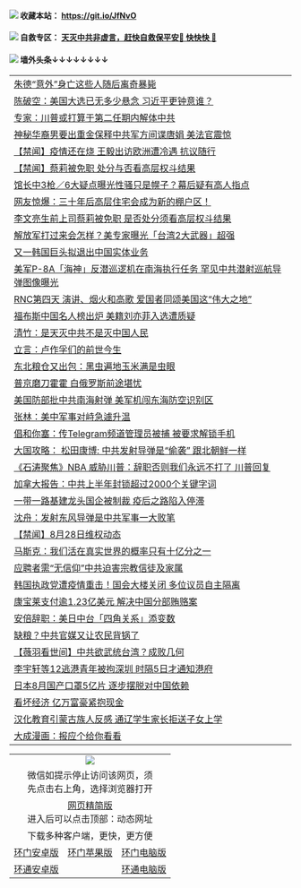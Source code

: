  #### <img src="https://img.icons8.com/color/48/000000/check-all.png"/> 收藏本站： https://git.io/JfNvO 

 #### <img src="https://img.icons8.com/color/48/000000/check-all.png"/> 自救专区： [天灭中共非虚言，赶快自救保平安🍎 快快快 📩](https://github.com/pwgy/td/blob/master/README.md)

 #### <img src="https://img.icons8.com/color/48/000000/check-all.png"/> 墙外头条↓↓↓↓↓↓↓↓ 
<table>  
<tr><td colspan="2" align="left"><a href="https://dwkts8awlbkd7.cloudfront.net/?name=c1217624&key=jdhvxawhshihitwk&from=gy1">朱德“意外”身亡这些人随后离奇暴毙</a></td></tr>
<tr><td colspan="2" align="left"><a href="https://dwkts8awlbkd7.cloudfront.net/?name=c1217634&key=jdhvxawhshihitwk&from=gy1">陈破空：美国大选已无多少悬念 习近平更钟意谁？</a></td></tr>
<tr><td colspan="2" align="left"><a href="https://dwkts8awlbkd7.cloudfront.net/?name=c1217620&key=jdhvxawhshihitwk&from=gy1">专家：川普或打算于第二任期内解体中共</a></td></tr>
<tr><td colspan="2" align="left"><a href="https://dwkts8awlbkd7.cloudfront.net/?name=c1217623&key=jdhvxawhshihitwk&from=gy1">神秘华裔男要出重金保释中共军方间谍唐娟 美法官震惊</a></td></tr>
<tr><td colspan="2" align="left"><a href="https://dwkts8awlbkd7.cloudfront.net/?name=c1217608&key=jdhvxawhshihitwk&from=gy1">【禁闻】疫情还在烧 王毅出访欧洲遭冷遇 抗议随行</a></td></tr>
<tr><td colspan="2" align="left"><a href="https://dwkts8awlbkd7.cloudfront.net/?name=c1217632&key=jdhvxawhshihitwk&from=gy1">【禁闻】蔡莉被免职 处分与否看高层权斗结果</a></td></tr>
<tr><td colspan="2" align="left"><a href="https://dwkts8awlbkd7.cloudfront.net/?name=c1217621&key=jdhvxawhshihitwk&from=gy1">馆长中3枪／6大疑点曝光性骚只是幌子？幕后疑有高人指点</a></td></tr>
<tr><td colspan="2" align="left"><a href="https://dwkts8awlbkd7.cloudfront.net/?name=c1217586&key=jdhvxawhshihitwk&from=gy1">网友惊爆：三十年后高层住宅会成为新的棚户区！</a></td></tr>
<tr><td colspan="2" align="left"><a href="https://dwkts8awlbkd7.cloudfront.net/?name=c1217601&key=jdhvxawhshihitwk&from=gy1">李文亮生前上司蔡莉被免职 是否处分须看高层权斗结果</a></td></tr>
<tr><td colspan="2" align="left"><a href="https://dwkts8awlbkd7.cloudfront.net/?name=c1217622&key=jdhvxawhshihitwk&from=gy1">解放军打过来会怎样？美专家曝光「台湾2大武器」超强</a></td></tr>
<tr><td colspan="2" align="left"><a href="https://dwkts8awlbkd7.cloudfront.net/?name=c1217619&key=jdhvxawhshihitwk&from=gy1">又一韩国巨头拟退出中国实体业务</a></td></tr>
<tr><td colspan="2" align="left"><a href="https://dwkts8awlbkd7.cloudfront.net/?name=c1217600&key=jdhvxawhshihitwk&from=gy1">美军P-8A「海神」反潜巡逻机在南海执行任务 罕见中共潜射巡航导弹图像曝光</a></td></tr>
<tr><td colspan="2" align="left"><a href="https://dwkts8awlbkd7.cloudfront.net/?name=c1217604&key=jdhvxawhshihitwk&from=gy1">RNC第四天 演讲、烟火和高歌 爱国者同颂美国这“伟大之地”</a></td></tr>
<tr><td colspan="2" align="left"><a href="https://dwkts8awlbkd7.cloudfront.net/?name=c1217628&key=jdhvxawhshihitwk&from=gy1">福布斯中国名人榜出炉 美籍刘亦菲入选遭质疑</a></td></tr>
<tr><td colspan="2" align="left"><a href="https://dwkts8awlbkd7.cloudfront.net/?name=c1217548&key=jdhvxawhshihitwk&from=gy1">清竹：是天灭中共不是灭中国人民</a></td></tr>
<tr><td colspan="2" align="left"><a href="https://dwkts8awlbkd7.cloudfront.net/?name=c1217557&key=jdhvxawhshihitwk&from=gy1">立言：卢作孚们的前世今生</a></td></tr>
<tr><td colspan="2" align="left"><a href="https://dwkts8awlbkd7.cloudfront.net/?name=c1217633&key=jdhvxawhshihitwk&from=gy1">东北粮仓又出包：黑虫遍地玉米满是虫眼</a></td></tr>
<tr><td colspan="2" align="left"><a href="https://dwkts8awlbkd7.cloudfront.net/?name=c1217559&key=jdhvxawhshihitwk&from=gy1">普京磨刀霍霍 白俄罗斯前途堪忧</a></td></tr>
<tr><td colspan="2" align="left"><a href="https://dwkts8awlbkd7.cloudfront.net/?name=c1217572&key=jdhvxawhshihitwk&from=gy1">美国防部批中共南海射弹 美军机闯东海防空识别区</a></td></tr>
<tr><td colspan="2" align="left"><a href="https://dwkts8awlbkd7.cloudfront.net/?name=c1217556&key=jdhvxawhshihitwk&from=gy1">张林：美中军事对峙急遽升温</a></td></tr>
<tr><td colspan="2" align="left"><a href="https://dwkts8awlbkd7.cloudfront.net/?name=c1217599&key=jdhvxawhshihitwk&from=gy1">倡和你塞：传Telegram频道管理员被捕 被要求解锁手机</a></td></tr>
<tr><td colspan="2" align="left"><a href="https://dwkts8awlbkd7.cloudfront.net/?name=c1217566&key=jdhvxawhshihitwk&from=gy1">大国攻略： 松田康博: 中共发射导弹是“偷袭” 跟北朝鲜一样</a></td></tr>
<tr><td colspan="2" align="left"><a href="https://dwkts8awlbkd7.cloudfront.net/?name=c1217563&key=jdhvxawhshihitwk&from=gy1">《石涛聚焦》NBA 威胁川普：辞职否则我们永远不打了 川普回复</a></td></tr>
<tr><td colspan="2" align="left"><a href="https://dwkts8awlbkd7.cloudfront.net/?name=c1217602&key=jdhvxawhshihitwk&from=gy1">加拿大报告：中共上半年封锁超过2000个关键字词</a></td></tr>
<tr><td colspan="2" align="left"><a href="https://dwkts8awlbkd7.cloudfront.net/?name=c1217558&key=jdhvxawhshihitwk&from=gy1">一带一路基建龙头国企被制裁 疫后之路陷入停滞</a></td></tr>
<tr><td colspan="2" align="left"><a href="https://dwkts8awlbkd7.cloudfront.net/?name=c1217637&key=jdhvxawhshihitwk&from=gy1">沈舟：发射东风导弹是中共军事一大败笔</a></td></tr>
<tr><td colspan="2" align="left"><a href="https://dwkts8awlbkd7.cloudfront.net/?name=c1217629&key=jdhvxawhshihitwk&from=gy1">【禁闻】8月28日维权动态</a></td></tr>
<tr><td colspan="2" align="left"><a href="https://dwkts8awlbkd7.cloudfront.net/?name=c1217617&key=jdhvxawhshihitwk&from=gy1">马斯克：我们活在真实世界的概率只有十亿分之一</a></td></tr>
<tr><td colspan="2" align="left"><a href="https://dwkts8awlbkd7.cloudfront.net/?name=c1217553&key=jdhvxawhshihitwk&from=gy1">应聘者需“无信仰”中共迫害宗教信徒及家属</a></td></tr>
<tr><td colspan="2" align="left"><a href="https://dwkts8awlbkd7.cloudfront.net/?name=c1217603&key=jdhvxawhshihitwk&from=gy1">韩国执政党遭疫情重击！国会大楼关闭 多位议员自主隔离</a></td></tr>
<tr><td colspan="2" align="left"><a href="https://dwkts8awlbkd7.cloudfront.net/?name=c1217570&key=jdhvxawhshihitwk&from=gy1">康宝莱支付逾1.23亿美元 解决中国分部贿赂案</a></td></tr>
<tr><td colspan="2" align="left"><a href="https://dwkts8awlbkd7.cloudfront.net/?name=c1217574&key=jdhvxawhshihitwk&from=gy1">安倍辞职：美日中台「四角关系」添变数</a></td></tr>
<tr><td colspan="2" align="left"><a href="https://dwkts8awlbkd7.cloudfront.net/?name=c1217618&key=jdhvxawhshihitwk&from=gy1">缺粮？中共官媒又让农民背锅了</a></td></tr>
<tr><td colspan="2" align="left"><a href="https://dwkts8awlbkd7.cloudfront.net/?name=c1217588&key=jdhvxawhshihitwk&from=gy1">【薇羽看世间】中共欲武统台湾？成败几何</a></td></tr>
<tr><td colspan="2" align="left"><a href="https://dwkts8awlbkd7.cloudfront.net/?name=c1217573&key=jdhvxawhshihitwk&from=gy1">李宇轩等12逃港青年被拘深圳 时隔5日才通知港府</a></td></tr>
<tr><td colspan="2" align="left"><a href="https://dwkts8awlbkd7.cloudfront.net/?name=c1217607&key=jdhvxawhshihitwk&from=gy1">日本8月国产口罩5亿片 逐步摆脱对中国依赖</a></td></tr>
<tr><td colspan="2" align="left"><a href="https://dwkts8awlbkd7.cloudfront.net/?name=c1217576&key=jdhvxawhshihitwk&from=gy1">看坏经济 亿万富豪紧抱现金</a></td></tr>
<tr><td colspan="2" align="left"><a href="https://dwkts8awlbkd7.cloudfront.net/?name=c1217564&key=jdhvxawhshihitwk&from=gy1">汉化教育引蒙古族人反感 通辽学生家长拒送子女上学</a></td></tr>
<tr><td colspan="2" align="left"><a href="https://dwkts8awlbkd7.cloudfront.net/?name=c1217571&key=jdhvxawhshihitwk&from=gy1">大成漫画：报应个给你看看</a></td></tr>

  </table>
  
  <table>
  <tr>
    <td colspan="3" align="center"><img src="https://cdn.jsdelivr.net/gh/opipe/up/oGate65.jpg"/></td>
  </tr>
  <tr>
    <td colspan="3" align="center">微信如提示停止访问该网页，须<br/>先点击右上角，选择浏览器打开</td>
  <tr>
  <tr>
    <td colspan="3" align="center"><a href="https://gitcdn.xyz/cdn/otiny/up/master/show005.htm">网页精简版</a><br/>进入后可以点击顶部：动态网址</td>
  </tr>
  <tr>
    <td colspan="3" align="center">下载多种客户端，更快，更方便</td>
  <tr>
  <tr>
    <td align="center"><a href="https://cdn.jsdelivr.net/gh/opipe/up/oGatea.apk">环门安卓版</a></td>
    <td align="center"><a href="https://x.co/odisk">环门苹果版</a></td>
    <td align="center"><a href="https://cdn.jsdelivr.net/gh/opipe/up/oGate.zip">环门电脑版</a></td>
  </tr>
  <tr>
    <td align="center"><a href="https://cdn.jsdelivr.net/gh/opipe/up/oPipe.apk">环通安卓版</a></td>
    <td align="center"></td>
    <td align="center"><a href="https://raw.githubusercontent.com/opipe/up/master/oPipe.zip">环通电脑版</a></td>
  </tr>
  
</table>
